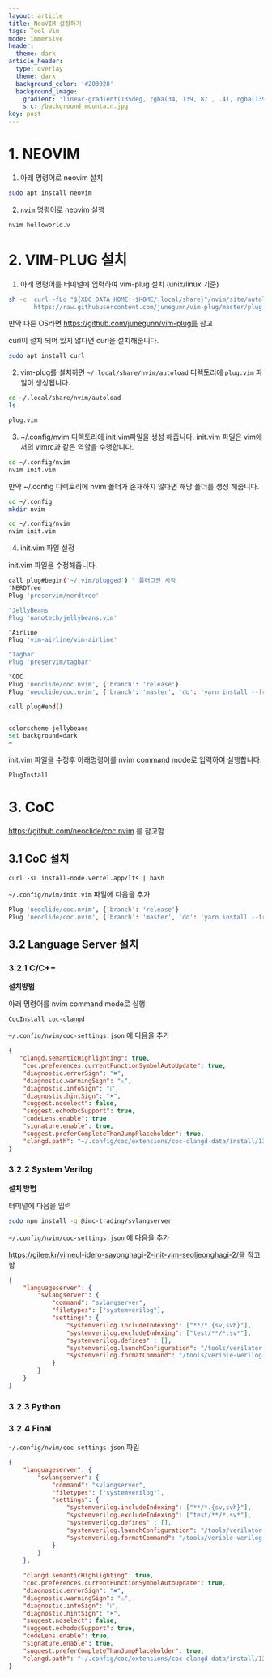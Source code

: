```yaml
---
layout: article
title: NeoVIM 설정하기
tags: Tool Vim
mode: immersive
header:
  theme: dark
article_header:
  type: overlay
  theme: dark
  background_color: '#203028'
  background_image:
    gradient: 'linear-gradient(135deg, rgba(34, 139, 87 , .4), rgba(139, 34, 139, .4))'
    src: /background_mountain.jpg
key: post
---
```


<!--more-->

# 1. NEOVIM

1. 아래 명령어로 neovim 설치

```bash
sudo apt install neovim
```

2. `nvim`  명령어로 neovim 실행

```bash
nvim helloworld.v
```

# 2. VIM-PLUG 설치

1. 아래 명령어를 터미널에 입력하여 vim-plug 설치 (unix/linux 기준)

```bash
sh -c 'curl -fLo "${XDG_DATA_HOME:-$HOME/.local/share}"/nvim/site/autoload/plug.vim --create-dirs \
       https://raw.githubusercontent.com/junegunn/vim-plug/master/plug.vim'
```

만약 다른 OS라면 https://github.com/junegunn/vim-plug를 참고

curl이 설치 되어 있지 않다면 curl을 설치해줍니다.

```bash
sudo apt install curl
```

2. vim-plug를 설치하면 `~/.local/share/nvim/autoload` 디렉토리에 `plug.vim` 파일이 생성됩니다.

```bash
cd ~/.local/share/nvim/autoload
ls

plug.vim
```

3. ~/.config/nvim 디렉토리에 init.vim파일을 생성 해줍니다. init.vim 파일은 vim에서의 vimrc과 같은 역할을 수행합니다.

```bash
cd ~/.config/nvim
nvim init.vim
```

만약 ~/.config 디렉토리에 nvim 폴더가 존재하지 않다면 해당 폴더를 생성 해줍니다.

```bash
cd ~/.config
mkdir nvim

cd ~/.config/nvim
nvim init.vim
```



4. init.vim 파일 설정

init.vim 파일을 수정해줍니다.

```bash
call plug#begin('~/.vim/plugged') " 플러그인 시작
"NERDTree
Plug 'preservim/nerdtree'

"JellyBeans
Plug 'nanotech/jellybeans.vim'

"Airline
Plug 'vim-airline/vim-airline'

"Tagbar
Plug 'preservim/tagbar'

"COC
Plug 'neoclide/coc.nvim', {'branch': 'release'}
Plug 'neoclide/coc.nvim', {'branch': 'master', 'do': 'yarn install --frozen-lockfile'}

call plug#end()


colorscheme jellybeans
set background=dark
~
```



init.vim 파일을 수정후 아래명령어를 nvim command mode로 입력하여 실행합니다.

```
PlugInstall
```



# 3. CoC

https://github.com/neoclide/coc.nvim 를 참고함



## 3.1 CoC 설치



```
curl -sL install-node.vercel.app/lts | bash
```

`~/.config/nvim/init.vim` 파일에 다음을 추가

```bash
Plug 'neoclide/coc.nvim', {'branch': 'release'}
Plug 'neoclide/coc.nvim', {'branch': 'master', 'do': 'yarn install --frozen-lockfile'}
```



## 3.2 Language Server 설치

### 3.2.1 C/C++

**설치방법**

아래 명령어를 nvim command mode로 실행

```
CocInstall coc-clangd
```

`~/.config/nvim/coc-settings.json` 에 다음을 추가

```json
{
   "clangd.semanticHighlighting": true,
    "coc.preferences.currentFunctionSymbolAutoUpdate": true,
    "diagnostic.errorSign": "✖",
    "diagnostic.warningSign": "⚠",
    "diagnostic.infoSign": "ℹ",
    "diagnostic.hintSign": "➤",
    "suggest.noselect": false,
    "suggest.echodocSupport": true,
    "codeLens.enable": true,
    "signature.enable": true,
    "suggest.preferCompleteThanJumpPlaceholder": true,
    "clangd.path": "~/.config/coc/extensions/coc-clangd-data/install/13.0.0/clangd_13.0.0/bin/clangd"
}
```



### 3.2.2 System Verilog

**설치 방법**

터미널에 다음을 입력

```bash
sudo npm install -g @imc-trading/svlangserver
```



`~/.config/nvim/coc-settings.json` 에 다음을 추가 

https://gilee.kr/vimeul-idero-sayonghagi-2-init-vim-seoljeonghagi-2/을 참고함

```json
{
    "languageserver": {
        "svlangserver": {
            "command": "svlangserver",
            "filetypes": ["systemverilog"],
            "settings": {
                "systemverilog.includeIndexing": ["**/*.{sv,svh}"],
                "systemverilog.excludeIndexing": ["test/**/*.sv*"],
                "systemverilog.defines" : [],
                "systemverilog.launchConfiguration": "/tools/verilator -sv -Wall --lint-only",
                "systemverilog.formatCommand": "/tools/verible-verilog-format"
            }
        }
    }
}
```



### 3.2.3 Python





### 3.2.4 Final

`~/.config/nvim/coc-settings.json`  파일

```json
{
    "languageserver": {
        "svlangserver": {
            "command": "svlangserver",
            "filetypes": ["systemverilog"],
            "settings": {
                "systemverilog.includeIndexing": ["**/*.{sv,svh}"],
                "systemverilog.excludeIndexing": ["test/**/*.sv*"],
                "systemverilog.defines" : [],
                "systemverilog.launchConfiguration": "/tools/verilator -sv -Wall --lint-only",
                "systemverilog.formatCommand": "/tools/verible-verilog-format"
            }
        }
    },
  
    "clangd.semanticHighlighting": true,
    "coc.preferences.currentFunctionSymbolAutoUpdate": true,
    "diagnostic.errorSign": "✖",
    "diagnostic.warningSign": "⚠",
    "diagnostic.infoSign": "ℹ",
    "diagnostic.hintSign": "➤",
    "suggest.noselect": false,
    "suggest.echodocSupport": true,
    "codeLens.enable": true,
    "signature.enable": true,
    "suggest.preferCompleteThanJumpPlaceholder": true,
    "clangd.path": "~/.config/coc/extensions/coc-clangd-data/install/13.0.0/clangd_13.0.0/bin/clangd"
}
```

